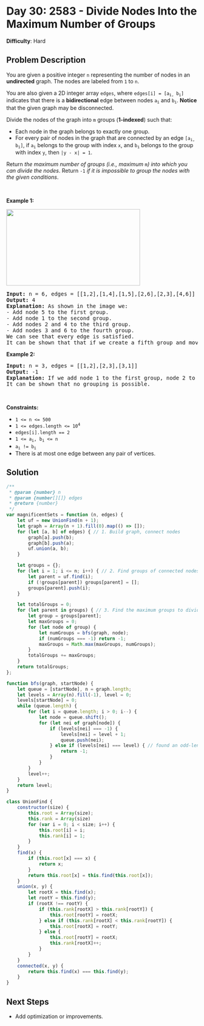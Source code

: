 
# Day 30: 2583 - Divide Nodes Into the Maximum Number of Groups

**Difficulty**: Hard

## Problem Description
<p>You are given a positive integer <code>n</code> representing the number of nodes in an <strong>undirected</strong> graph. The nodes are labeled from <code>1</code> to <code>n</code>.</p>

<p>You are also given a 2D integer array <code>edges</code>, where <code>edges[i] = [a<sub>i, </sub>b<sub>i</sub>]</code> indicates that there is a <strong>bidirectional</strong> edge between nodes <code>a<sub>i</sub></code> and <code>b<sub>i</sub></code>. <strong>Notice</strong> that the given graph may be disconnected.</p>

<p>Divide the nodes of the graph into <code>m</code> groups (<strong>1-indexed</strong>) such that:</p>

<ul>
	<li>Each node in the graph belongs to exactly one group.</li>
	<li>For every pair of nodes in the graph that are connected by an edge <code>[a<sub>i, </sub>b<sub>i</sub>]</code>, if <code>a<sub>i</sub></code> belongs to the group with index <code>x</code>, and <code>b<sub>i</sub></code> belongs to the group with index <code>y</code>, then <code>|y - x| = 1</code>.</li>
</ul>

<p>Return <em>the maximum number of groups (i.e., maximum </em><code>m</code><em>) into which you can divide the nodes</em>. Return <code>-1</code> <em>if it is impossible to group the nodes with the given conditions</em>.</p>

<p>&nbsp;</p>
<p><strong class="example">Example 1:</strong></p>
<img alt="" src="https://assets.leetcode.com/uploads/2022/10/13/example1.png" style="width: 352px; height: 201px;" />
<pre>
<strong>Input:</strong> n = 6, edges = [[1,2],[1,4],[1,5],[2,6],[2,3],[4,6]]
<strong>Output:</strong> 4
<strong>Explanation:</strong> As shown in the image we:
- Add node 5 to the first group.
- Add node 1 to the second group.
- Add nodes 2 and 4 to the third group.
- Add nodes 3 and 6 to the fourth group.
We can see that every edge is satisfied.
It can be shown that that if we create a fifth group and move any node from the third or fourth group to it, at least on of the edges will not be satisfied.
</pre>

<p><strong class="example">Example 2:</strong></p>

<pre>
<strong>Input:</strong> n = 3, edges = [[1,2],[2,3],[3,1]]
<strong>Output:</strong> -1
<strong>Explanation:</strong> If we add node 1 to the first group, node 2 to the second group, and node 3 to the third group to satisfy the first two edges, we can see that the third edge will not be satisfied.
It can be shown that no grouping is possible.
</pre>

<p>&nbsp;</p>
<p><strong>Constraints:</strong></p>

<ul>
	<li><code>1 &lt;= n &lt;= 500</code></li>
	<li><code>1 &lt;= edges.length &lt;= 10<sup>4</sup></code></li>
	<li><code>edges[i].length == 2</code></li>
	<li><code>1 &lt;= a<sub>i</sub>, b<sub>i</sub> &lt;= n</code></li>
	<li><code>a<sub>i</sub> != b<sub>i</sub></code></li>
	<li>There is at most one edge between any pair of vertices.</li>
</ul>



## Solution
```javascript
/**
 * @param {number} n
 * @param {number[][]} edges
 * @return {number}
 */
var magnificentSets = function (n, edges) {
    let uf = new UnionFind(n + 1);
    let graph = Array(n + 1).fill(0).map(() => []);
    for (let [a, b] of edges) { // 1. Build graph, connect nodes
        graph[a].push(b);
        graph[b].push(a);
        uf.union(a, b);
    }

    let groups = {};
    for (let i = 1; i <= n; i++) { // 2. Find groups of connected nodes
        let parent = uf.find(i);
        if (!groups[parent]) groups[parent] = [];
        groups[parent].push(i);
    }

    let totalGroups = 0;
    for (let parent in groups) { // 3. Find the maximum groups to divide for each connected group
        let group = groups[parent];
        let maxGroups = 0;
        for (let node of group) {
            let numGroups = bfs(graph, node);
            if (numGroups === -1) return -1;
            maxGroups = Math.max(maxGroups, numGroups);
        }
        totalGroups += maxGroups;
    }
    return totalGroups;
};

function bfs(graph, startNode) {
    let queue = [startNode], n = graph.length;
    let levels = Array(n).fill(-1), level = 0;
    levels[startNode] = 0;
    while (queue.length) {
        for (let i = queue.length; i > 0; i--) {
            let node = queue.shift();
            for (let nei of graph[node]) {
                if (levels[nei] === -1) {
                    levels[nei] = level + 1;
                    queue.push(nei);
                } else if (levels[nei] === level) { // found an odd-lengthed cycle, we can't divide into groups
                    return -1;
                }
            }
        }
        level++;
    }
    return level;
}

class UnionFind {
    constructor(size) {
        this.root = Array(size);
        this.rank = Array(size)
        for (var i = 0; i < size; i++) {
            this.root[i] = i;
            this.rank[i] = 1;
        }
    }
    find(x) {
        if (this.root[x] === x) {
            return x;
        }
        return this.root[x] = this.find(this.root[x]);
    }
    union(x, y) {
        let rootX = this.find(x);
        let rootY = this.find(y);
        if (rootX !== rootY) {
            if (this.rank[rootX] > this.rank[rootY]) {
                this.root[rootY] = rootX;
            } else if (this.rank[rootX] < this.rank[rootY]) {
                this.root[rootX] = rootY;
            } else {
                this.root[rootY] = rootX;
                this.rank[rootX]++;
            }
        }
    }
    connected(x, y) {
        return this.find(x) === this.find(y);
    }
}
```


## Next Steps
- Add optimization or improvements.
